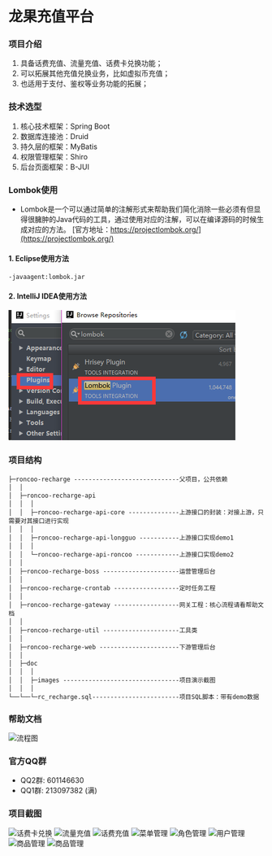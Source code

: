 # 龙果充值平台

### 项目介绍
1. 具备话费充值、流量充值、话费卡兑换功能；
2. 可以拓展其他充值兑换业务，比如虚拟币充值；
3. 也适用于支付、鉴权等业务功能的拓展；

### 技术选型
1. 核心技术框架：Spring Boot
2. 数据库连接池：Druid
3. 持久层的框架：MyBatis
4. 权限管理框架：Shiro
5. 后台页面框架：B-JUI

### Lombok使用
* Lombok是一个可以通过简单的注解形式来帮助我们简化消除一些必须有但显得很臃肿的Java代码的工具，通过使用对应的注解，可以在编译源码的时候生成对应的方法。
[官方地址：https://projectlombok.org/](https://projectlombok.org/)

#### 1. Eclipse使用方法
```
-javaagent:lombok.jar
```

#### 2. IntelliJ IDEA使用方法
![流程图](/doc/images/lombok1.png)

### 项目结构

```
├─roncoo-recharge -----------------------------父项目，公共依赖
│  │
│  ├─roncoo-recharge-api
│  │  │
│  │  ├─roncoo-recharge-api-core --------------上游接口的封装：对接上游，只需要对其接口进行实现
│  │  │
│  │  ├─roncoo-recharge-api-longguo -----------上游接口实现demo1
│  │  │
│  │  └─roncoo-recharge-api-roncoo ------------上游接口实现demo2
│  │
│  ├─roncoo-recharge-boss ---------------------运营管理后台
│  │
│  ├─roncoo-recharge-crontab ------------------定时任务工程
│  │
│  ├─roncoo-recharge-gateway ------------------网关工程：核心流程请看帮助文档
│  │
│  ├─roncoo-recharge-util ---------------------工具类
│  │
│  ├─roncoo-recharge-web ----------------------下游管理后台
│  │
│  ├─doc
│  │  │
│  │  ├─images --------------------------------项目演示截图
│  │  │
└──└──└─rc_recharge.sql------------------------项目SQL脚本：带有demo数据
```

### 帮助文档
![流程图](/doc/images/90.png)

### 官方QQ群
* QQ2群: 601146630
* QQ1群: 213097382 (满)

### 项目截图
![话费卡兑换](/doc/images/1.png)
![流量充值](/doc/images/2.png)
![话费充值](/doc/images/3.png)
![菜单管理](/doc/images/4.png)
![角色管理](/doc/images/5.png)
![用户管理](/doc/images/6.png)
![商品管理](/doc/images/7.png)
![商品管理](/doc/images/8.png)
